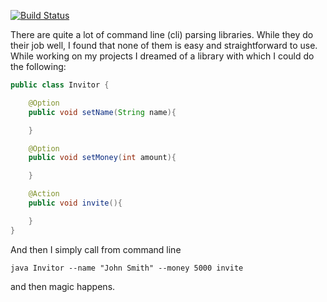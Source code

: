 [![Build Status](https://secure.travis-ci.org/ushkinaz/command-me.png?branch=master)](http://travis-ci.org/ushkinaz/command-me)

There are quite a lot of command line (cli) parsing libraries. While they do their job well, I found that none of them is easy and straightforward to use. While working on my projects I dreamed of a library with which I could do the following:

```java
public class Invitor {

    @Option
    public void setName(String name){

    }

    @Option
    public void setMoney(int amount){

    }

    @Action
    public void invite(){

    }
}
```

And then I simply call from command line

`java Invitor --name "John Smith" --money 5000 invite`

and then magic happens.
